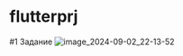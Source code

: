 # flutterprj

#1 Задание
![image_2024-09-02_22-13-52](https://github.com/user-attachments/assets/0f67cb9c-2615-4924-9bba-14ddbe52b5b1)
